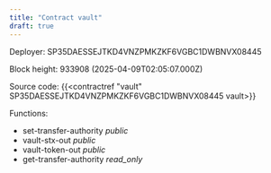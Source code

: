 ```yaml
---
title: "Contract vault"
draft: true
---
```

Deployer: SP35DAESSEJTKD4VNZPMKZKF6VGBC1DWBNVX08445


 



Block height: 933908 (2025-04-09T02:05:07.000Z)

Source code: {{<contractref "vault" SP35DAESSEJTKD4VNZPMKZKF6VGBC1DWBNVX08445 vault>}}

Functions:

* set-transfer-authority _public_
* vault-stx-out _public_
* vault-token-out _public_
* get-transfer-authority _read_only_
